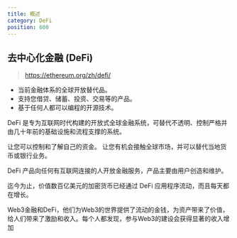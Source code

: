 ```yaml
---
title: 概述
category: DeFi
position: 600
---
```


## 去中心化金融 (DeFi)

> https://ethereum.org/zh/defi/

- 当前金融体系的全球开放替代品。
- 支持您借贷、储蓄、投资、交易等的产品。
- 基于任何人都可以编程的开源技术。

DeFi 是专为互联网时代构建的开放式全球金融系统，可替代不透明、控制严格并由几十年前的基础设施和流程支撑的系统。

让您可以控制和了解自己的资金。 让您有机会接触全球市场，并可以替代当地货币或银行业务。 

DeFi 产品向任何有互联网连接的人开放金融服务，产品主要由用户创造和维护。 

迄今为止，价值数百亿美元的加密货币已经通过 DeFi 应用程序流动，而且每天都在增长。

Web3金融和DeFi，他们为Web3的世界提供了流动的金钱，为资产带来了价值，给人们带来了激励和收入。每个人都发现，参与Web3的建设会获得显著的收入增加
